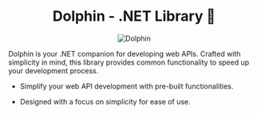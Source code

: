 <h1 align="center">Dolphin - .NET Library 🐬</h1>

<div style="text-align: center;">
  <img src="https://i.ibb.co/VVQ6M1P/dolphin-logo-2-removebg.png" alt="Dolphin" border="0">
</div>

Dolphin is your .NET companion for developing web APIs. Crafted with simplicity in mind, this library provides common functionality to speed up your development process.

- Simplify your web API development with pre-built functionalities.

- Designed with a focus on simplicity for ease of use.
